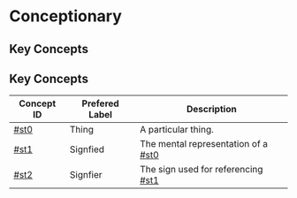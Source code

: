 Conceptionary
=
Key Concepts
-
Key Concepts
-

<table>
    <thead>
        <tr>
            <th>Concept ID</th>
            <th>Prefered Label</th>
            <th>Description</th>      
        </tr>
    </thead>
    <tbody>
        <tr>
            <td><a href="https://github.com/iPlumb3r/Th3Sr1b3Pr0j3ct/blob/master/1_Semantic/Conceptionary/%23st0_Thing.md">#st0</a></td>
            <td>Thing</td>
            <td>A particular thing.</td>
        </tr>
        <tr>
            <td><a href="https://github.com/iPlumb3r/Th3Sr1b3Pr0j3ct/blob/master/1_Semantic/Conceptionary/%23st1_Signified.md">#st1</a></td>
            <td>Signfied</td>
            <td>The mental representation of a <a href="https://github.com/iPlumb3r/Th3Sr1b3Pr0j3ct/blob/master/1_Semantic/Conceptionary/%23st0_Thing.md">#st0</a></td>
        </tr>
        <tr>
            <td><a href="https://github.com/iPlumb3r/Th3Sr1b3Pr0j3ct/blob/master/1_Semantic/Conceptionary/%23st2_Signifier.md">#st2</a></td>
            <td>Signfier</td>
            <td>The sign used for referencing <a href="https://github.com/iPlumb3r/Th3Sr1b3Pr0j3ct/blob/master/1_Semantic/Conceptionary/%23st1_Signified.md">#st1</a></td>
        </tr>
    </tbody>
</table>
